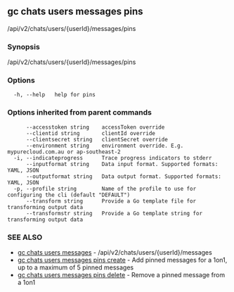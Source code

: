 ## gc chats users messages pins

/api/v2/chats/users/{userId}/messages/pins

### Synopsis

/api/v2/chats/users/{userId}/messages/pins

### Options

```
  -h, --help   help for pins
```

### Options inherited from parent commands

```
      --accesstoken string    accessToken override
      --clientid string       clientId override
      --clientsecret string   clientSecret override
      --environment string    environment override. E.g. mypurecloud.com.au or ap-southeast-2
  -i, --indicateprogress      Trace progress indicators to stderr
      --inputformat string    Data input format. Supported formats: YAML, JSON
      --outputformat string   Data output format. Supported formats: YAML, JSON
  -p, --profile string        Name of the profile to use for configuring the cli (default "DEFAULT")
      --transform string      Provide a Go template file for transforming output data
      --transformstr string   Provide a Go template string for transforming output data
```

### SEE ALSO

* [gc chats users messages](gc_chats_users_messages.html)	 - /api/v2/chats/users/{userId}/messages
* [gc chats users messages pins create](gc_chats_users_messages_pins_create.html)	 - Add pinned messages for a 1on1, up to a maximum of 5 pinned messages
* [gc chats users messages pins delete](gc_chats_users_messages_pins_delete.html)	 - Remove a pinned message from a 1on1


